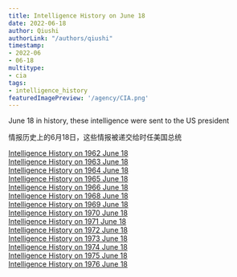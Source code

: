 ```yaml
---
title: Intelligence History on June 18
date: 2022-06-18
author: Qiushi 
authorLink: "/authors/qiushi"
timestamp: 
- 2022-06
- 06-18
multitype: 
- cia
tags: 
- intelligence_history
featuredImagePreview: '/agency/CIA.png'
---
```



June 18 in history, these intelligence were sent to the US president

情报历史上的6月18日，这些情报被递交给时任美国总统

<!--more-->







[Intelligence History on 1962 June 18](/dailybrief/1962-06-18)   
[Intelligence History on 1963 June 18](/dailybrief/1963-06-18)   
[Intelligence History on 1964 June 18](/dailybrief/1964-06-18)   
[Intelligence History on 1965 June 18](/dailybrief/1965-06-18)   
[Intelligence History on 1966 June 18](/dailybrief/1966-06-18)   
[Intelligence History on 1968 June 18](/dailybrief/1968-06-18)   
[Intelligence History on 1969 June 18](/dailybrief/1969-06-18)   
[Intelligence History on 1970 June 18](/dailybrief/1970-06-18)   
[Intelligence History on 1971 June 18](/dailybrief/1971-06-18)   
[Intelligence History on 1972 June 18](/dailybrief/1972-06-18)   
[Intelligence History on 1973 June 18](/dailybrief/1973-06-18)   
[Intelligence History on 1974 June 18](/dailybrief/1974-06-18)   
[Intelligence History on 1975 June 18](/dailybrief/1975-06-18)   
[Intelligence History on 1976 June 18](/dailybrief/1976-06-18)   
